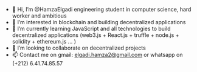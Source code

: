 - 👋 Hi, I’m @HamzaElgadi engineering student in computer science, hard worker and ambitious
- 👀 I’m interested in blockchain and building decentralized applications 
- 🌱 I’m currently learning JavaScript and all technologies to build decentralized applications (web3.js + React.js + truffle + node.js + solidity + ethereum.js ... )
- 💞️ I’m looking to collaborate on decentralized projects   
- 📫 Contact me on gmail: elgadi.hamza2@gmail.com or whatsapp on (+212) 6.41.74.85.57 

<!---
HamzaElgadi/HamzaElgadi is a ✨ special ✨ repository because its `README.md` (this file) appears on your GitHub profile.
You can click the Preview link to take a look at your changes.
--->
